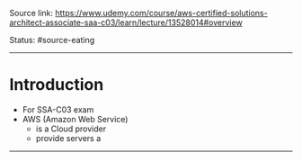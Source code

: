 Source link: https://www.udemy.com/course/aws-certified-solutions-architect-associate-saa-c03/learn/lecture/13528014#overview

Status: #source-eating 

---

# Introduction
- For SSA-C03 exam
- AWS (Amazon Web Service) 
	- is a Cloud provider
	- provide servers a

---